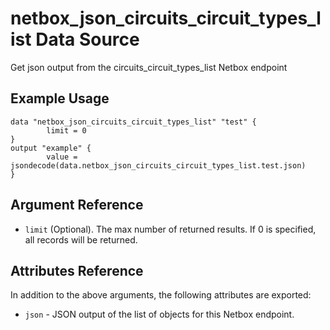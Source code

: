 # netbox\_json\_circuits\_circuit\_types\_list Data Source

Get json output from the circuits_circuit_types_list Netbox endpoint

## Example Usage

```hcl
data "netbox_json_circuits_circuit_types_list" "test" {
        limit = 0
}
output "example" {
        value = jsondecode(data.netbox_json_circuits_circuit_types_list.test.json)
}
```

## Argument Reference

* ``limit`` (Optional). The max number of returned results. If 0 is specified, all records will be returned.

## Attributes Reference

In addition to the above arguments, the following attributes are exported:
* ``json`` - JSON output of the list of objects for this Netbox endpoint.

